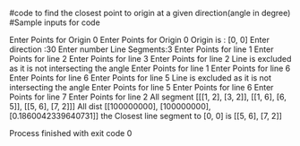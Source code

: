 #code to find the closest point to origin at a given direction(angle in degree)
#Sample inputs for code

Enter Points for Origin 0
Enter Points for Origin 0
Origin is : [0, 0]
Enter direction :30
Enter number Line Segments:3
Enter Points for line 1
Enter Points for line 2
Enter Points for line 3
Enter Points for line 2
Line is excluded as it is not intersecting the angle
Enter Points for line 1
Enter Points for line 6
Enter Points for line 6
Enter Points for line 5
Line is excluded as it is not intersecting the angle
Enter Points for line 5
Enter Points for line 6
Enter Points for line 7
Enter Points for line 2
All segment [[[1, 2], [3, 2]], [[1, 6], [6, 5]], [[5, 6], [7, 2]]]
All dist [[100000000], [100000000], [0.1860042339640731]]
the Closest line segment to  [0, 0] is [[5, 6], [7, 2]]

Process finished with exit code 0
